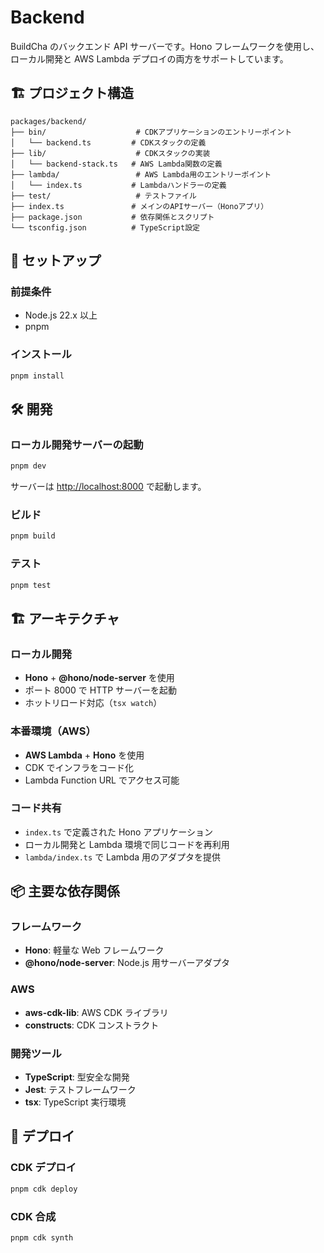 # Backend

BuildCha のバックエンド API サーバーです。Hono フレームワークを使用し、ローカル開発と AWS Lambda デプロイの両方をサポートしています。

## 🏗️ プロジェクト構造

```
packages/backend/
├── bin/                    # CDKアプリケーションのエントリーポイント
│   └── backend.ts         # CDKスタックの定義
├── lib/                    # CDKスタックの実装
│   └── backend-stack.ts   # AWS Lambda関数の定義
├── lambda/                 # AWS Lambda用のエントリーポイント
│   └── index.ts           # Lambdaハンドラーの定義
├── test/                   # テストファイル
├── index.ts               # メインのAPIサーバー（Honoアプリ）
├── package.json           # 依存関係とスクリプト
└── tsconfig.json          # TypeScript設定
```

## 🚀 セットアップ

### 前提条件

- Node.js 22.x 以上
- pnpm

### インストール

```bash
pnpm install
```

## 🛠️ 開発

### ローカル開発サーバーの起動

```bash
pnpm dev
```

サーバーは [http://localhost:8000](http://localhost:8000) で起動します。

### ビルド

```bash
pnpm build
```

### テスト

```bash
pnpm test
```

## 🏗️ アーキテクチャ

### ローカル開発

- **Hono** + **@hono/node-server** を使用
- ポート 8000 で HTTP サーバーを起動
- ホットリロード対応（`tsx watch`）

### 本番環境（AWS）

- **AWS Lambda** + **Hono** を使用
- CDK でインフラをコード化
- Lambda Function URL でアクセス可能

### コード共有

- `index.ts` で定義された Hono アプリケーション
- ローカル開発と Lambda 環境で同じコードを再利用
- `lambda/index.ts` で Lambda 用のアダプタを提供

## 📦 主要な依存関係

### フレームワーク

- **Hono**: 軽量な Web フレームワーク
- **@hono/node-server**: Node.js 用サーバーアダプタ

### AWS

- **aws-cdk-lib**: AWS CDK ライブラリ
- **constructs**: CDK コンストラクト

### 開発ツール

- **TypeScript**: 型安全な開発
- **Jest**: テストフレームワーク
- **tsx**: TypeScript 実行環境

## 🚀 デプロイ

### CDK デプロイ

```bash
pnpm cdk deploy
```

### CDK 合成

```bash
pnpm cdk synth
```

